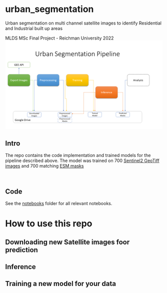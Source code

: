 # urban_segmentation
Urban segmentation on multi channel satellite images to identify Residential and Industrial built up areas

MLDS MSc Final Project - Reichman University 2022
![alt text](urb_seg_ppln.png) 

## Intro
The repo contains the code implementation and trained models for the pipeline described above.
The model was trained on 700 [Sentinel2 GeoTiff images](https://developers.google.com/earth-engine/datasets/catalog/COPERNICUS_S2_SR) and 700 matching [ESM masks](https://land.copernicus.eu/pan-european/GHSL/european-settlement-map/esm-2015-release-2019?tab=download)

![]()



## Code
See the [notebooks](notebooks/) folder for all relevant notebooks.

# How to use this repo
## Downloading new Satellite images foor prediction

## Inference

## Training a new model for your data

